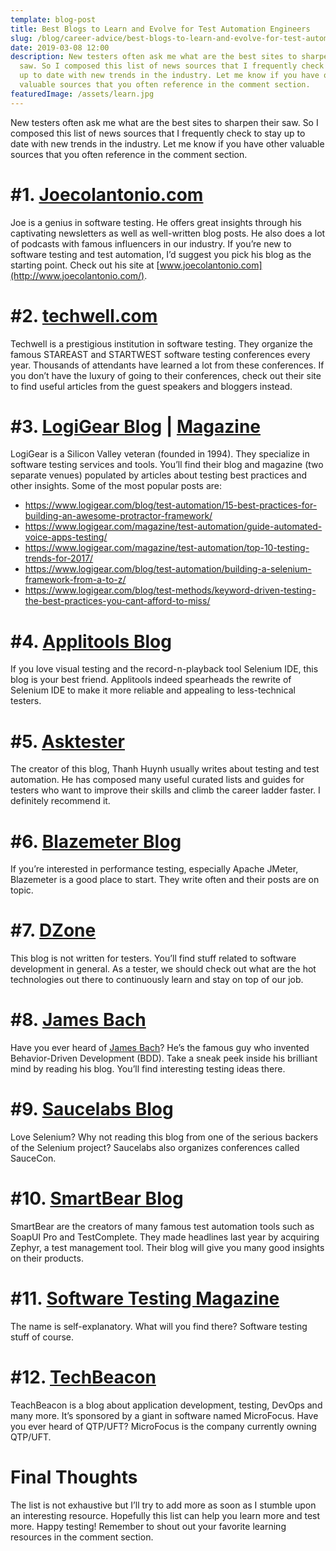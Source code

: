 ```yaml
---
template: blog-post
title: Best Blogs to Learn and Evolve for Test Automation Engineers
slug: /blog/career-advice/best-blogs-to-learn-and-evolve-for-test-automation-engineers/
date: 2019-03-08 12:00
description: New testers often ask me what are the best sites to sharpen their
  saw. So I composed this list of news sources that I frequently check to stay
  up to date with new trends in the industry. Let me know if you have other
  valuable sources that you often reference in the comment section.
featuredImage: /assets/learn.jpg
---
```

New testers often ask me what are the best sites to sharpen their saw. So I composed this list of news sources that I frequently check to stay up to date with new trends in the industry. Let me know if you have other valuable sources that you often reference in the comment section.

# \#1. [Joecolantonio.com](http://www.joecolantonio.com/)

Joe is a genius in software testing. He offers great insights through his captivating newsletters as well as well-written blog posts. He also does a lot of podcasts with famous influencers in our industry. If you’re new to software testing and test automation, I’d suggest you pick his blog as the starting point. Check out his site at [www.joecolantonio.com](http://www.joecolantonio.com/).

# \#2. [techwell.com](http://www.techwell.com/)

Techwell is a prestigious institution in software testing. They organize the famous STAREAST and STARTWEST software testing conferences every year. Thousands of attendants have learned a lot from these conferences. If you don’t have the luxury of going to their conferences, check out their site to find useful articles from the guest speakers and bloggers instead.

# \#3. [LogiGear Blog](http://www.logigear.com/blog/) | [Magazine](https://www.logigear.com/magazine/)

LogiGear is a Silicon Valley veteran (founded in 1994). They specialize in software testing services and tools. You’ll find their blog and magazine (two separate venues) populated by articles about testing best practices and other insights. Some of the most popular posts are:

* <https://www.logigear.com/blog/test-automation/15-best-practices-for-building-an-awesome-protractor-framework/>
* <https://www.logigear.com/magazine/test-automation/guide-automated-voice-apps-testing/>
* <https://www.logigear.com/magazine/test-automation/top-10-testing-trends-for-2017/>
* <https://www.logigear.com/blog/test-automation/building-a-selenium-framework-from-a-to-z/>
* <https://www.logigear.com/blog/test-methods/keyword-driven-testing-the-best-practices-you-cant-afford-to-miss/>

# \#4. [Applitools Blog](https://applitools.com/blog)

If you love visual testing and the record-n-playback tool Selenium IDE, this blog is your best friend. Applitools indeed spearheads the rewrite of Selenium IDE to make it more reliable and appealing to less-technical testers.

# \#5. [Asktester](https://www.asktester.com/)

The creator of this blog, Thanh Huynh usually writes about testing and test automation. He has composed many useful curated lists and guides for testers who want to improve their skills and climb the career ladder faster. I definitely recommend it.

# \#6. [Blazemeter Blog](https://www.blazemeter.com/blog)

If you’re interested in performance testing, especially Apache JMeter, Blazemeter is a good place to start. They write often and their posts are on topic.

# \#7. [DZone](https://dzone.com/)

This blog is not written for testers. You’ll find stuff related to software development in general. As a tester, we should check out what are the hot technologies out there to continuously learn and stay on top of our job.

# \#8. [James Bach](http://www.satisfice.com/blog/)

Have you ever heard of [James Bach](https://twitter.com/jamesmarcusbach)? He’s the famous guy who invented Behavior-Driven Development (BDD). Take a sneak peek inside his brilliant mind by reading his blog. You’ll find interesting testing ideas there.

# \#9. [Saucelabs Blog](https://saucelabs.com/blog)

Love Selenium? Why not reading this blog from one of the serious backers of the Selenium project? Saucelabs also organizes conferences called SauceCon.

# \#10. [SmartBear Blog](https://blog.smartbear.com/blog/)

SmartBear are the creators of many famous test automation tools such as SoapUI Pro and TestComplete. They made headlines last year by acquiring Zephyr, a test management tool. Their blog will give you many good insights on their products.

# \#11. [Software Testing Magazine](http://www.softwaretestingmagazine.com/)

The name is self-explanatory. What will you find there? Software testing stuff of course.

# \#12. [TechBeacon](https://techbeacon.com/)

TeachBeacon is a blog about application development, testing, DevOps and many more. It’s sponsored by a giant in software named MicroFocus. Have you ever heard of QTP/UFT? MicroFocus is the company currently owning QTP/UFT.

# Final Thoughts

The list is not exhaustive but I’ll try to add more as soon as I stumble upon an interesting resource. Hopefully this list can help you learn more and test more. Happy testing! Remember to shout out your favorite learning resources in the comment section.

